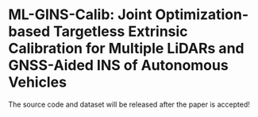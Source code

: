 # ML-GINS-Calib: Joint Optimization-based Targetless Extrinsic Calibration for Multiple LiDARs and GNSS-Aided INS of Autonomous Vehicles
The source code and dataset will be released after the paper is accepted!